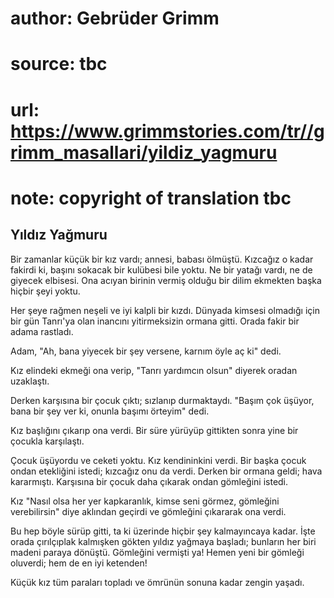 # author: Gebrüder Grimm
# source: tbc
# url: https://www.grimmstories.com/tr//grimm_masallari/yildiz_yagmuru
# note: copyright of translation tbc

## Yıldız Yağmuru 

Bir zamanlar küçük bir kız vardı; annesi, babası ölmüştü. Kızcağız o
kadar fakirdi ki, başını sokacak bir kulübesi bile yoktu. Ne bir yatağı
vardı, ne de giyecek elbisesi. Ona acıyan birinin vermiş olduğu bir
dilim ekmekten başka hiçbir şeyi yoktu.

Her şeye rağmen neşeli ve iyi kalpli bir kızdı. Dünyada kimsesi olmadığı
için bir gün Tanrı'ya olan inancını yitirmeksizin ormana gitti. Orada
fakir bir adama rastladı.

Adam, "Ah, bana yiyecek bir şey versene, karnım öyle aç ki" dedi.

Kız elindeki ekmeği ona verip, "Tanrı yardımcın olsun" diyerek oradan
uzaklaştı.

Derken karşısına bir çocuk çıktı; sızlanıp durmaktaydı. "Başım çok
üşüyor, bana bir şey ver ki, onunla başımı örteyim" dedi.

Kız başlığını çıkarıp ona verdi. Bir süre yürüyüp gittikten sonra yine
bir çocukla karşılaştı.

Çocuk üşüyordu ve ceketi yoktu. Kız kendininkini verdi. Bir başka çocuk
ondan etekliğini istedi; kızcağız onu da verdi. Derken bir ormana geldi;
hava kararmıştı. Karşısına bir çocuk daha çıkarak ondan gömleğini
istedi.

Kız "Nasıl olsa her yer kapkaranlık, kimse seni görmez, gömleğini
verebilirsin" diye aklından geçirdi ve gömleğini çıkararak ona verdi.

Bu hep böyle sürüp gitti, ta ki üzerinde hiçbir şey kalmayıncaya kadar.
İşte orada çırılçıplak kalmışken gökten yıldız yağmaya başladı; bunların
her biri madeni paraya dönüştü. Gömleğini vermişti ya! Hemen yeni bir
gömleği oluverdi; hem de en iyi ketenden!

Küçük kız tüm paraları topladı ve ömrünün sonuna kadar zengin yaşadı.
